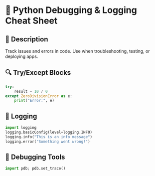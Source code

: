 # 🐞 Python Debugging & Logging Cheat Sheet

## 📌 Description
Track issues and errors in code. Use when troubleshooting, testing, or deploying apps.

## 🔍 Try/Except Blocks
```python
try:
    result = 10 / 0
except ZeroDivisionError as e:
    print("Error:", e)
```

## 🐾 Logging
```python
import logging
logging.basicConfig(level=logging.INFO)
logging.info("This is an info message")
logging.error("Something went wrong!")
```

## 🔧 Debugging Tools
```python
import pdb; pdb.set_trace()
```
